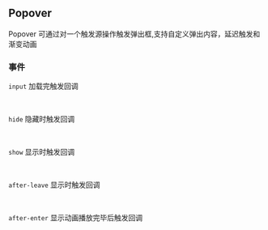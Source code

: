 <div class="demo-header">
<p class="overviewicon">
  <span class="wapi-navigation-steps"/>
</p>

## Popover

<nova-uxlink widget-name="Popover"></nova-uxlink>

Popover 可通过对一个触发源操作触发弹出框,支持自定义弹出内容，延迟触发和渐变动画
</div>

### 事件

`input` 加载完触发回调

<br>

`hide` 隐藏时触发回调

<br>

`show` 显示时触发回调

<br>

`after-leave` 显示时触发回调

<br>

`after-enter` 显示动画播放完毕后触发回调

<nova-demo-view link="popover/popover-events"></nova-demo-view>
